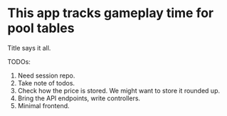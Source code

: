 # This app tracks gameplay time for pool tables

Title says it all.

TODOs:

1. Need session repo.
2. Take note of todos.
3. Check how the price is stored. We might want to store it rounded up.
4. Bring the API endpoints, write controllers.
5. Minimal frontend.

